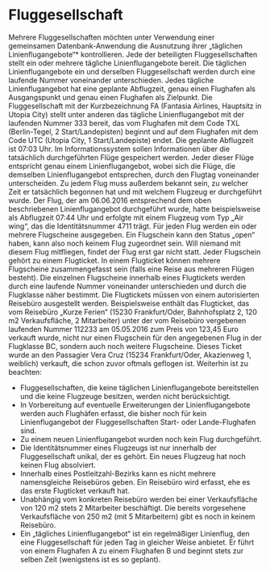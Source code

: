 # Fluggesellschaft

Mehrere Fluggesellschaften möchten unter Verwendung einer gemeinsamen Datenbank-Anwendung die Ausnutzung ihrer „täglichen Linienflugangebote“* kontrollieren. Jede der beteiligten Fluggesellschaften stellt ein oder mehrere tägliche Linienflugangebote bereit. Die täglichen Linienflugangebote ein und derselben Fluggesellschaft werden durch eine laufende Nummer voneinander unterschieden. Jedes tägliche Linienflugangebot hat eine geplante Abflugzeit, genau einen Flughafen als Ausgangspunkt und genau einen Flughafen als Zielpunkt. Die Fluggesellschaft mit der Kurzbezeichnung FA (Fantasia Airlines, Hauptsitz in Utopia City) stellt unter anderen das tägliche Linienflugangebot mit der laufenden Nummer 333 bereit, das vom Flughafen mit dem Code TXL (Berlin-Tegel, 2 Start/Landepisten) beginnt und auf dem Flughafen mit dem Code UTC (Utopia City, 1 Start/Landepiste) endet. Die geplante Abflugzeit ist 07:03 Uhr. Im Informationssystem sollen Informationen über die tatsächlich durchgeführten Flüge gespeichert werden. Jeder dieser Flüge entspricht genau einem Linienflugangebot, wobei sich die Flüge, die demselben Linienflugangebot entsprechen, durch den Flugtag voneinander unterscheiden. Zu jedem Flug muss außerdem bekannt sein, zu welcher Zeit er tatsächlich begonnen hat und mit welchem Flugzeug er durchgeführt wurde. Der Flug, der am 06.06.2016 entsprechend dem oben beschriebenen Linienflugangebot durchgeführt wurde, hatte beispielsweise als Abflugzeit 07:44 Uhr und erfolgte mit einem Flugzeug vom Typ „Air wing“, das die Identitätsnummer 4711 trägt. Für jeden Flug werden ein oder mehrere Flugscheine ausgegeben. Ein Flugschein kann den Status „open“ haben, kann also noch keinem Flug zugeordnet sein. Will niemand mit diesem Flug mitfliegen, findet der Flug erst gar nicht statt. Jeder Flugschein gehört zu einem Flugticket. In einem Flugticket können mehrere Flugscheine zusammengefasst sein (falls eine Reise aus mehreren Flügen besteht). Die einzelnen Flugscheine innerhalb eines Flugtickets werden durch eine laufende Nummer voneinander unterschieden und durch die Flugklasse näher bestimmt. Die Flugtickets müssen von einem autorisierten Reisebüro ausgestellt werden. Beispielsweise enthält das Flugticket, das vom Reisebüro „Kurze Ferien“ (15230 Frankfurt/Oder, Bahnhofsplatz 2, 120 m2 Verkaufsfläche, 2 Mitarbeiter) unter der vom Reisebüro vergebenen laufenden Nummer 112233 am 05.05.2016 zum Preis von 123,45 Euro verkauft wurde, nicht nur einen Flugschein für den angegebenen Flug in der Flugklasse BC, sondern auch noch weitere Flugscheine. Dieses Ticket wurde an den Passagier Vera Cruz (15234 Frankfurt/Oder, Akazienweg 1, weiblich) verkauft, die schon zuvor oftmals geflogen ist.
Weiterhin ist zu beachten:

* Fluggesellschaften, die keine täglichen Linienflugangebote bereitstellen und die keine Flugzeuge besitzen, werden nicht berücksichtigt.
* In Vorbereitung auf eventuelle Erweiterungen der Linienflugangebote werden auch Flughäfen erfasst, die bisher noch für kein Linienflugangebot der Fluggesellschaften Start- oder Lande-Flughafen sind.
* Zu einem neuen Linienflugangebot wurden noch kein Flug durchgeführt.
* Die Identitätsnummer eines Flugzeugs ist nur innerhalb der Fluggesellschaft unikal, der es gehört. Ein neues Flugzeug hat noch keinen Flug absolviert.
* Innerhalb eines Postleitzahl-Bezirks kann es nicht mehrere namensgleiche Reisebüros geben. Ein Reisebüro wird erfasst, ehe es das erste Flugticket verkauft hat.
* Unabhängig vom konkreten Reisebüro werden bei einer Verkaufsfläche von 120 m2 stets 2 Mitarbeiter beschäftigt. Die bereits vorgesehene Verkaufsfläche von 250 m2 (mit 5 Mitarbeitern) gibt es noch in keinem Reisebüro.
* Ein „tägliches Linienflugangebot“ ist ein regelmäßiger Linienflug, den eine Fluggesellschaft für jeden Tag in gleicher Weise anbietet. Er führt von einem Flughafen A zu einem Flughafen B und beginnt stets zur selben Zeit (wenigstens ist es so geplant). 